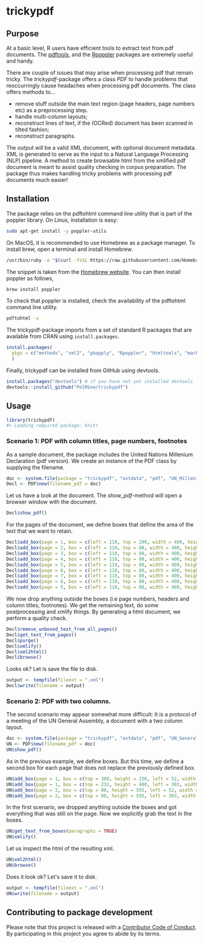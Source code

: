 
<!-- README.md is generated from README.Rmd. Please edit that file -->
trickypdf
=========

Purpose
-------

At a basic level, R users have efficient tools to extract text from pdf documents. The [pdftools](https://CRAN.R-project.org/package=pdftools), and the [Rpoppler](https://CRAN.R-project.org/package=Rpoppler) packages are extremely useful and handy.

There are couple of issues that may arise when processing pdf that remain tricky. The *trickypdf*-package offers a class *PDF* to handle problems that reoccurringly cause headaches when processing pdf documents. The class offers methods to...

-   remove stuff outside the main text region (page headers, page numbers etc) as a preprocessing step.
-   handle multi-column layouts;
-   reconstruct lines of text, if the (OCRed) document has been scanned in tilted fashion;
-   reconstruct paragraphs.

The output will be a valid XML document, with optional document metadata. XML is generated to serve as the input to a Natural Language Processing (NLP) pipeline. A method to create browsable html from the xmlified pdf document is meant to assist quality checking in corpus preparation. The package thus makes handling tricky problems with processing pdf documents much easier!

Installation
------------

The package relies on the pdftohtml command line utility that is part of the poppler library. On Linux, installation is easy:

``` sh
sudo apt-get install -y poppler-utils
```

On MacOS, it is recommended to use Homebrew as a package manager. To install brew, open a terminal and install Homebrew.

``` sh
/usr/bin/ruby -e "$(curl -fsSL https://raw.githubusercontent.com/Homebrew/install/master/install)"
```

The snippet is taken from the [Homebrew website](https://brew.sh). You can then install poppler as follows,

``` sh
brew install poppler
```

To check that poppler is installed, check the availability of the pdftohtml command line utility.

``` sh
pdftohtml -v
```

The trickypdf-package imports from a set of standard R packages that are available from CRAN using `install.packages`.

``` r
install.packages(
  pkgs = c("methods", "xml2", "pbapply", "Rpoppler", "htmltools", "markdown", "stringi", "plyr")
  )
```

Finally, trickypdf can be installed from GitHub using devtools.

``` r
install.packages("devtools") # if you have not yet installed devtools
devtools::install_github("PolMine/trickypdf")
```

Usage
-----

``` r
library(trickypdf)
#> Loading required package: knitr
```

### Scenario 1: PDF with column titles, page numbers, footnotes

As a sample document, the package includes the United Nations Millenium Declaration (pdf version). We create an instance of the PDF class by supplying the filename.

``` r
doc <- system.file(package = "trickypdf", "extdata", "pdf", "UN_Millenium_Declaration.pdf")
Decl <- PDF$new(filename_pdf = doc)
```

Let us have a look at the document. The *show\_pdf*-method will open a browser window with the document.

``` r
Decl$show_pdf()
```

For the pages of the document, we define boxes that define the area of the text that we want to retain.

``` r
Decl$add_box(page = 1, box = c(left = 110, top = 290, width = 400, height = 415))
Decl$add_box(page = 2, box = c(left = 110, top = 80, width = 400, height = 644))
Decl$add_box(page = 3, box = c(left = 110, top = 80, width = 400, height = 580))
Decl$add_box(page = 4, box = c(left = 110, top = 80, width = 400, height = 570))
Decl$add_box(page = 5, box = c(left = 110, top = 80, width = 400, height = 550))
Decl$add_box(page = 6, box = c(left = 110, top = 80, width = 400, height = 515))
Decl$add_box(page = 7, box = c(left = 110, top = 80, width = 400, height = 550))
Decl$add_box(page = 8, box = c(left = 110, top = 80, width = 400, height = 580))
Decl$add_box(page = 9, box = c(left = 110, top = 80, width = 400, height = 290))
```

We now drop anything outside the boxes (i.e page numbers, headers and column titles, footnotes). We get the remaining text, do some postprocessing and xmlify things. By generating a html document, we perform a quality check.

``` r
Decl$remove_unboxed_text_from_all_pages()
Decl$get_text_from_pages()
Decl$purge()
Decl$xmlify()
Decl$xml2html()
Decl$browse()
```

Looks ok? Let is save the file to disk.

``` r
output <- tempfile(fileext = ".xml")
Decl$write(filename = output)
```

### Scenario 2: PDF with two columns.

The second scenario may appear somewhat more difficult: It is a protocol of a meeting of the UN General Assembly, a document with a two column layout.

``` r
doc <- system.file(package = "trickypdf", "extdata", "pdf", "UN_GeneralAssembly_2016.pdf")
UN <- PDF$new(filename_pdf = doc)
UN$show_pdf()
```

As in the previous example, we define boxes. But this time, we define a second box for each page that does not replace the previously defined box.

``` r
UN$add_box(page = 1, box = c(top = 380, height = 250, left = 52, width = 255))
UN$add_box(page = 1, box = c(top = 232, height = 400, left = 303, width = 255), replace = FALSE)
UN$add_box(page = 2, box = c(top = 80, height = 595, left = 52, width = 255))
UN$add_box(page = 2, box = c(top = 80, height = 595, left = 303, width = 255), replace = FALSE)
```

In the first scenario, we dropped anything outside the boxes and got everything that was still on the page. Now we explicitly grab the text in the boxes.

``` r
UN$get_text_from_boxes(paragraphs = TRUE)
UN$xmlify()
```

Let us inspect the html of the resulting xml.

``` r
UN$xml2html()
UN$browse()
```

Does it look ok? Let's save it to disk.

``` r
output <- tempfile(fileext = ".xml")
UN$write(filename = output)
```

Contributing to package development
-----------------------------------

Please note that this project is released with a [Contributor Code of Conduct](CONDUCT.md). By participating in this project you agree to abide by its terms.

